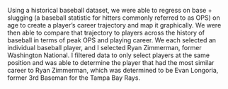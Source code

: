 Using a historical baseball dataset, we were able to regress on base + slugging (a baseball statistic for hitters commonly referred to as OPS) on age to create a player’s career trajectory and map it graphically. We were then able to compare that trajectory to players across the history of baseball in terms of peak OPS and playing career. We each selected an individual baseball player, and I selected Ryan Zimmerman, former Washington National. I filtered data to only select players at the same position and was able to determine the player that had the most similar career to Ryan Zimmerman, which was determined to be Evan Longoria, former 3rd Baseman for the Tampa Bay Rays. 
